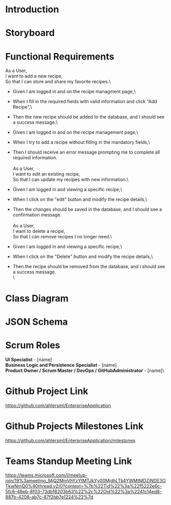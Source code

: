 # Introduction


# Storyboard


# Functional Requirements
  As a User,\
  I want to add a new recipe,\
  So that I can store and share my favorite recipes.\
  * Given I am logged in and on the recipe managment page,\
  * When I fill in the required fields with valid information and click "Add Recipe",\
  * Then the new recipe should be added to the database, and I should see a success message.\
  
  * Given I am logged in and on the recipe management page,\
  * When I try to add a recipe without filling in the mandatory fields,\
  * Then I should receive an error message prompting me to complete all required information.\
  \
  As a User,\
  I want to edit an existing recipe,\
  So that I can update my recipes with new information.\
  * Given I am logged in and viewing a specific recipe,\
  * When I click on the "edit" button and modify the recipe details,\
  * Then the changes should be saved in the database, and I should see a confirmation message.\
  \
  As a User,\
  I want to delete a recipe,\
  So that I can remove recipes I no longer need.\
  * Given I am logged in and viewing a specific recipe,\
  * When I click on the "Delete" button and modify the recipe details,\
  * Then the recipe should be removed from the database, and i should see a success message.\
  \

# Class Diagram


# JSON Schema


# Scrum Roles

**UI Specialist** - [name]\
**Business Logic and Persistence Specialist** - [name]\
**Product Owner / Scrum Master / DevOps / GitHubAdministrator** - [name]\


# Github Project Link
https://github.com/ahlersml/EnterpriseApplication

# Github Projects Milestones Link
https://github.com/ahlersml/EnterpriseApplication/milestones

# Teams Standup Meeting Link
https://teams.microsoft.com/l/meetup-join/19%3ameeting_MjQ2MmVhYzYtMTJkYy00MjdhLTk4YWMtMDZjNDE3OTkwNmQ0%40thread.v2/0?context=%7b%22Tid%22%3a%22f5222e6c-5fc6-48eb-8f03-73db18203b63%22%2c%22Oid%22%3a%2241c14ed8-887b-4208-ab7c-87f2bb7e1224%22%7d
